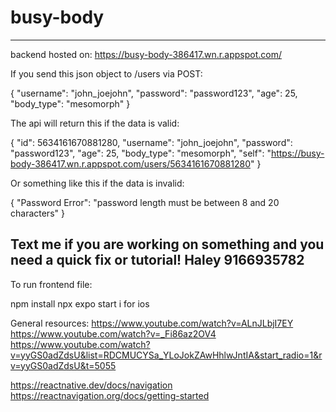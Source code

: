 # busy-body

--------------------------------------------------------------------------------------------------
backend hosted on: https://busy-body-386417.wn.r.appspot.com/

If you send this json object to /users via POST:

{
  "username": "john_joejohn",
  "password": "password123",
  "age": 25,
  "body_type": "mesomorph"
}


The api will return this if the data is valid:

{
  "id": 5634161670881280, 
  "username": "john_joejohn", 
  "password": "password123", 
  "age": 25, 
  "body_type": "mesomorph", 
  "self": "https://busy-body-386417.wn.r.appspot.com/users/5634161670881280"
}


Or something like this if the data is invalid:

{
    "Password Error": "password length must be between 8 and 20 characters"
}

Text me if you are working on something and you need a quick fix or tutorial! Haley 9166935782
---------------------------------------------------------------------------------------------------

To run frontend file:

npm install 
npx expo start
i for ios

General resources:
https://www.youtube.com/watch?v=ALnJLbjI7EY
https://www.youtube.com/watch?v=_Fi86az2OV4
https://www.youtube.com/watch?v=yyGS0adZdsU&list=RDCMUCYSa_YLoJokZAwHhlwJntIA&start_radio=1&rv=yyGS0adZdsU&t=5055

https://reactnative.dev/docs/navigation
https://reactnavigation.org/docs/getting-started

